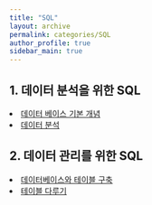 ```yaml
---
title: "SQL"
layout: archive
permalink: categories/SQL
author_profile: true
sidebar_main: true
---
```


## 1. 데이터 분석을 위한 SQL  
<li><a href="/categories/sql_intro" class="splitter">데이터 베이스 기본 개념</a></li>  

<li><a href="/categories/sql_data_analyze" class="splitter">데이터 분석</a></li>  



## 2. 데이터 관리를 위한 SQL
<li><a href="/categories/sql_table_build" class="splitter">데이터베이스와 테이블 구축</a></li>  
<li><a href="/categories/sql_table_treat" class="splitter">테이블 다루기</a></li>  

